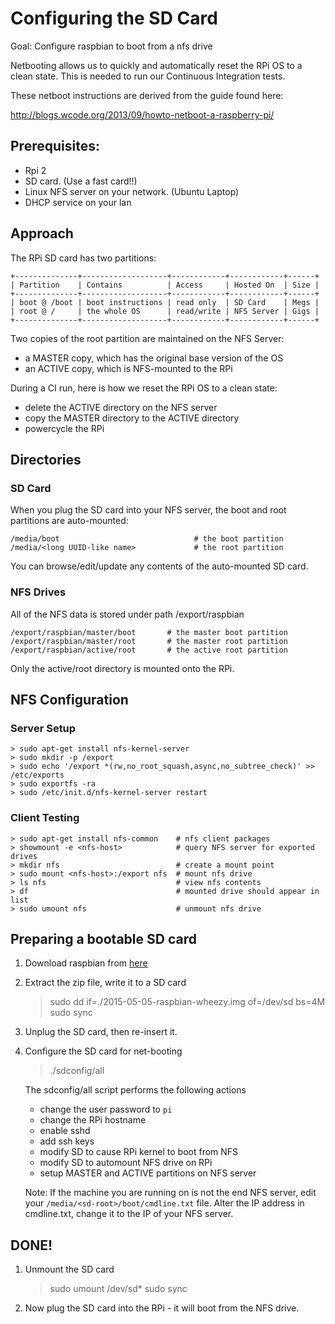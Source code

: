 # Configuring the SD Card 

Goal: Configure raspbian to boot from a nfs drive

Netbooting allows us to quickly and automatically reset the RPi OS to a clean
state.  This is needed to run our Continuous Integration tests.

These netboot instructions are derived from the guide found here:

http://blogs.wcode.org/2013/09/howto-netboot-a-raspberry-pi/

## Prerequisites:

- Rpi 2
- SD card. (Use a fast card!!)
- Linux NFS server on your network. (Ubuntu Laptop)
- DHCP service on your lan

## Approach

The RPi SD card has two partitions:

    +--------------+-------------------+------------+------------+------+
    | Partition    | Contains          | Access     | Hosted On  | Size |
    +--------------+-------------------+------------+------------+------+
    | boot @ /boot | boot instructions | read only  | SD Card    | Megs |
    | root @ /     | the whole OS      | read/write | NFS Server | Gigs |
    +--------------+-------------------+------------+------------+------+

Two copies of the root partition are maintained on the NFS Server:
- a MASTER copy, which has the original base version of the OS
- an ACTIVE copy, which is NFS-mounted to the RPi

During a CI run, here is how we reset the RPi OS to a clean state:
- delete the ACTIVE directory on the NFS server
- copy the MASTER directory to the ACTIVE directory
- powercycle the RPi

## Directories

### SD Card

When you plug the SD card into your NFS server, the boot and root partitions
are auto-mounted:

    /media/boot                              # the boot partition
    /media/<long UUID-like name>             # the root partition

You can browse/edit/update any contents of the auto-mounted SD card.

### NFS Drives

All of the NFS data is stored under path /export/raspbian

    /export/raspbian/master/boot       # the master boot partition
    /export/raspbian/master/root       # the master root partition
    /export/raspbian/active/root       # the active root partition

Only the active/root directory is mounted onto the RPi.

## NFS Configuration

### Server Setup

    > sudo apt-get install nfs-kernel-server
    > sudo mkdir -p /export
    > sudo echo '/export *(rw,no_root_squash,async,no_subtree_check)' >> /etc/exports
    > sudo exportfs -ra
    > sudo /etc/init.d/nfs-kernel-server restart

### Client Testing

    > sudo apt-get install nfs-common    # nfs client packages
    > showmount -e <nfs-host>            # query NFS server for exported drives
    > mkdir nfs                          # create a mount point
    > sudo mount <nfs-host>:/export nfs  # mount nfs drive
    > ls nfs                             # view nfs contents
    > df                                 # mounted drive should appear in list
    > sudo umount nfs                    # unmount nfs drive

## Preparing a bootable SD card

1. Download raspbian from [here](https://www.raspberrypi.org/downloads/raspbian)

2. Extract the zip file, write it to a SD card 

    > sudo dd if=./2015-05-05-raspbian-wheezy.img of=/dev/sd<WHATEVER> bs=4M
    > sudo sync

3. Unplug the SD card, then re-insert it.

4. Configure the SD card for net-booting

    > ./sdconfig/all
    
   The sdconfig/all script performs the following actions
   - change the user password to `pi`
   - change the RPi hostname
   - enable sshd
   - add ssh keys
   - modify SD to cause RPi kernel to boot from NFS
   - modify SD to automount NFS drive on RPi
   - setup MASTER and ACTIVE partitions on NFS server

   Note: If the machine you are running on is not the end NFS server, edit your
   `/media/<sd-root>/boot/cmdline.txt` file.  Alter the IP address in
   cmdline.txt, change it to the IP of your NFS server.

## DONE!

1. Unmount the SD card

    > sudo umount /dev/sd<WHATEVER>*
    > sudo sync

2. Now plug the SD card into the RPi - it will boot from the NFS drive.

